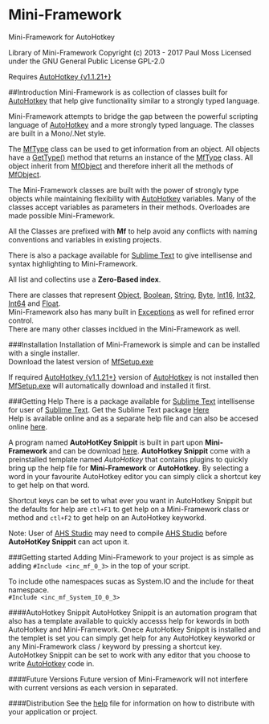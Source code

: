# Mini-Framework
Mini-Framework for AutoHotkey

Library of Mini-Framework
Copyright (c) 2013 - 2017 Paul Moss
Licensed under the GNU General Public License GPL-2.0

Requires [AutoHotkey {v1.1.21+}][1]

##Introduction
Mini-Framework is as collection of classes built for [AutoHotkey][1] that help give functionality similar to a strongly typed language.

Mini-Framework attempts to bridge the gap between the powerful scripting language of [AutoHotkey][1] and a more strongly typed language. The classes are built in a Mono/.Net style.

The [MfType][7] class can be used to get information from an object. All objects have a [GetType()][9] method that returns an instance of the [MfType][7] class. All object inherit from [MfObject][8] and therefore inherit all the methods of [MfObject][8].

The Mini-Framework classes are built with the power of strongly type objects while maintaining flexibility with [AutoHotkey][1] variables. Many of the classes accept variables as parameters in their methods. Overloades are made possible Mini-Framework.

All the Classes are prefixed with **Mf** to help avoid any conflicts with naming conventions and variables in existing projects.

There is also a package available for [Sublime Text][2] to give intellisense and syntax highlighting to Mini-Framework.

All list and collectins use a **Zero-Based index**.

There are classes that represent [Object][8], [Boolean][10], [String][11], [Byte][12], [Int16][13], [Int32][14], [Int64][15] and [Float][16].  
Mini-Framework also has many built in [Exceptions][17] as well for refined error control.  
There are many other classes incldued in the Mini-Framework as well.

###Installation
Installation of Mini-Framework is simple and can be installed with a single installer.  
Download the latest version of [MfSetup.exe][4]

If required [AutoHotkey {v1.1.21+}][1] version of [AutoHotkey][1] is not installed then  [MfSetup.exe][4] will automatically download and installed it first.

###Getting Help
There is a package available for [Sublime Text][2] intellisense for user of [Sublime Text][2]. Get the Sublime Text package [Here][18]  
Help is available online and as a separate help file and can also be accesed online [here][3].

A program named **AutoHotKey Snippit** is built in part upon **Mini-Framework** and can be download [here][5]. **AutoHotkey Snippit** come with a preinstalled template named *AutoHotkey* that contains plugins to quickly bring up the help file for **Mini-Framework** or **AutoHotkey**. By selecting a word in your favourite AutoHotkey editor you can simply click a shortcut key to get help on that word.

Shortcut keys can be set to what ever you want in AutoHotkey Snippit but the defaults for help are `ctl+F1` to get help on a Mini-Framework class or method and `ctl+F2` to get help on an AutoHotkey keyworkd.

Note: User of [AHS Studio][5] may need to compile [AHS Studio][5] before **AutoHotKey Snippit** can act upon it.


###Getting started
Adding Mini-Framework to your project is as simple as adding `#Include <inc_mf_0_3>` in the top of your script.

To include othe namespaces sucas as System.IO and the include for theat namespace.  
`#Include <inc_mf_System_IO_0_3>`

####AutoHotkey Snippit
AutoHotkey Snippit is an automation program that also has a template available to quickly accesss help for kewords in both AutoHotkey and Mini-Framework. Onece AutoHotkey Snippit is installed and the templet is set you can simply get help for any AutoHotkey keyworkd or any Mini-Framework class / keyword by pressing a shortcut key. AutoHotkey Snippit can be set to work with any editor that you choose to write [AutoHotkey][1] code in.

####Future Versions
Future version of Mini-Framework will not interfere with current versions as each version in separated.

####Distribution
See the [help][3] file for information on how to distribute with your application or project.


[1]:https://autohotkey.com
[2]:http://www.sublimetext.com
[3]:https://amourspirit.github.io/Mini-Framework/
[4]:https://github.com/Amourspirit/Mini-Framework/raw/master/Latest/stable/0.3x/MfSetup.exe
[5]:https://github.com/Amourspirit/AutoHotkey-Snippit
[6]:https://github.com/maestrith/AHK-Studio/wiki
[7]:https://amourspirit.github.io/Mini-Framework/index.html?MfType.html
[8]:https://amourspirit.github.io/Mini-Framework/index.html?MfObject.html
[9]:https://amourspirit.github.io/Mini-Framework/index.html?MfObjectGetType.html
[10]:https://amourspirit.github.io/Mini-Framework/index.html?MfBool.html
[11]:https://amourspirit.github.io/Mini-Framework/index.html?MfString.html
[12]:https://amourspirit.github.io/Mini-Framework/index.html?MfByte.html
[13]:https://amourspirit.github.io/Mini-Framework/index.html?MfInt16.html
[14]:https://amourspirit.github.io/Mini-Framework/index.html?MfInteger.html
[15]:https://amourspirit.github.io/Mini-Framework/index.html?MfInt64.html
[16]:https://amourspirit.github.io/Mini-Framework/index.html?MfFloat.html
[17]:https://amourspirit.github.io/Mini-Framework/index.html?Exceptions.html
[18]:https://github.com/Amourspirit/SublimeMiniFrameworkAutoHotkey